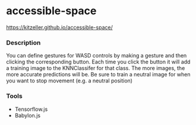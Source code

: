 # accessible-space

https://kitzeller.github.io/accessible-space/

### Description

You can define gestures for WASD controls by making a gesture and then clicking the corresponding button. Each time you click the
button it will add a training image to the KNNClassifer for that class. The more images, the more accurate predictions will be. Be sure to train a neutral image
for when you want to stop movement (e.g. a neutral position) 

### Tools

- Tensorflow.js
- Babylon.js
